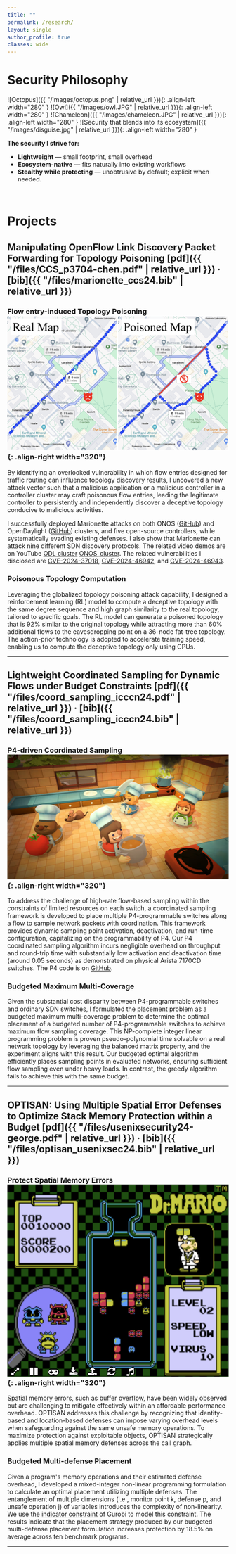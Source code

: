 ```yaml
---
title: ""
permalink: /research/
layout: single
author_profile: true
classes: wide
---
```


# Security Philosophy

![Octopus]({{ "/images/octopus.png" | relative_url }}){: .align-left width="280" }
![Owl]({{ "/images/owl.JPG" | relative_url }}){: .align-left width="280" }
![Chameleon]({{ "/images/chameleon.JPG" | relative_url }}){: .align-left width="280" }
![Security that blends into its ecosystem]({{ "/images/disguise.jpg" | relative_url }}){: .align-left width="280" }
<br clear="all"/>

**The security I strive for:**
- **Lightweight** — small footprint, small overhead
- **Ecosystem-native** — fits naturally into existing workflows
- **Stealthy while protecting** — unobtrusive by default; explicit when needed.
<br clear="all"/>

# Projects
## Manipulating OpenFlow Link Discovery Packet Forwarding for Topology Poisoning **[pdf]({{ "/files/CCS_p3704-chen.pdf" | relative_url }})** · **[bib]({{ "/files/marionette_ccs24.bib" | relative_url }})**


### Flow entry-induced Topology Poisoning ![Marionette / topology poisoning](/images/topo_poisoning.png){: .align-right width="320"}
By identifying an overlooked vulnerability in which flow entries designed for traffic routing can influence topology discovery results, I uncovered a new attack vector such that a malicious application or a malicious controller in a controller cluster may craft poisonous flow entries, leading the legitimate controller to persistently and independently discover a deceptive topology conducive to malicious activities.

I successfully deployed Marionette attacks on both ONOS ([GitHub](https://github.com/mzc796/marionette_onos)) and OpenDaylight ([GitHub](https://github.com/mzc796/marionette_odl)) clusters, and five open-source controllers, while systematically evading existing defenses. I also show that Marionette can attack nine different SDN discovery protocols. The related video demos are on YouTube [ODL cluster](https://www.youtube.com/watch?v=qwHv9tXd-ts&t=5s) [ONOS_cluster](https://www.youtube.com/watch?v=lwAGYcCBOxc&t=15s). The related vulnerabilities I disclosed are [CVE-2024-37018](https://nvd.nist.gov/vuln/detail/CVE-2024-37018), [CVE-2024-46942](https://nvd.nist.gov/vuln/detail/CVE-2024-46942), and [CVE-2024-46943](https://nvd.nist.gov/vuln/detail/CVE-2024-46943).

### Poisonous Topology Computation
Leveraging the globalized topology poisoning attack capability, I designed a reinforcement learning (RL) model to compute a deceptive topology with the same degree sequence and high graph similarity to the real topology, tailored to specific goals. The RL model can generate a poisoned topology that is 92% similar to the original topology while attracting more than 60% additional flows to the eavesdropping point on a 36-node fat-tree topology. The action-prior technology is adopted to accelerate training speed, enabling us to compute the deceptive topology only using CPUs.

---

## Lightweight Coordinated Sampling for Dynamic Flows under Budget Constraints **[pdf]({{ "/files/coord_sampling_icccn24.pdf" | relative_url }})** · **[bib]({{ "/files/coord_sampling_icccn24.bib" | relative_url }})**

### P4-driven Coordinated Sampling ![Coord_Sampling / coord_sampling](/images/overcooked.jpg){: .align-right width="320"}
To address the challenge of high-rate flow-based sampling within the constraints of limited resources on each switch, a coordinated sampling framework is developed to place multiple P4-programmable switches along a flow to sample network packets with coordination. This framework provides dynamic sampling point activation, deactivation, and run-time configuration, capitalizing on the programmability of P4. Our P4 coordinated sampling algorithm incurs negligible overhead on throughput and round-trip time with substantially low activation and deactivation time (around 0.05 seconds) as demonstrated on physical Arista 7170CD switches. The P4 code is on [GitHub](https://github.com/mzc796/coord_sampling).

### Budgeted Maximum Multi-Coverage
Given the substantial cost disparity between P4-programmable switches and ordinary SDN switches, I formulated the placement problem as a budgeted maximum multi-coverage problem to determine the optimal placement of a budgeted number of P4-programmable switches to achieve maximum flow sampling coverage. This NP-complete integer linear programming problem is proven pseudo-polynomial time solvable on a real network topology by leveraging the balanced matrix property, and the experiment aligns with this result. Our budgeted optimal algorithm efficiently places sampling points in evaluated networks, ensuring sufficient flow sampling even under heavy loads. In contrast, the greedy algorithm fails to achieve this with the same budget.

---

## OPTISAN: Using Multiple Spatial Error Defenses to Optimize Stack Memory Protection within a Budget **[pdf]({{ "/files/usenixsecurity24-george.pdf" | relative_url }})** · **[bib]({{ "/files/optisan_usenixsec24.bib" | relative_url }})**

### Protect Spatial Memory Errors ![OPTISAN / opti_san](/images/dr_mario.png){: .align-right width="320"}
Spatial memory errors, such as buffer overflow, have been widely observed but are challenging to mitigate effectively within an affordable performance overhead. OPTISAN addresses this challenge by recognizing that identity-based and location-based defenses can impose varying overhead levels when safeguarding against the same unsafe memory operations. To maximize protection against exploitable objects, OPTISAN strategically applies multiple spatial memory defenses across the call graph.

### Budgeted Multi-defense Placement
Given a program's memory operations and their estimated defense overhead, I developed a mixed-integer non-linear programming formulation to calculate an optimal placement utilizing multiple defenses. The entanglement of multiple dimensions (i.e., monitor point k, defense p, and unsafe operation j) of variables introduces the complexity of non-linearity. We use the [indicator constraint](https://docs.gurobi.com/projects/optimizer/en/current/reference/python/model.html#Model.addGenConstrIndicator) of Gurobi to model this constraint. The results indicate that the placement strategy produced by our budgeted multi-defense placement formulation increases protection by 18.5% on average across ten benchmark programs.

---
